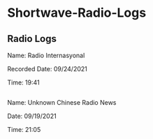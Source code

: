 # Shortwave-Radio-Logs

<h2>Radio Logs </h2>
<p>Name: Radio Internasyonal</p>
<p>Recorded Date: 09/24/2021</p>
<p>Time: 19:41</p>
<h2></h2>
<p>Name: Unknown Chinese Radio News</p>
<p>Date: 09/19/2021</p>
<p>Time: 21:05</p>
